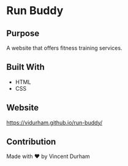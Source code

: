 # Run Buddy

## Purpose
A website that offers fitness training services.

## Built With
* HTML
* CSS

## Website
https://vidurham.github.io/run-buddy/

## Contribution
Made with ❤️ by Vincent Durham
